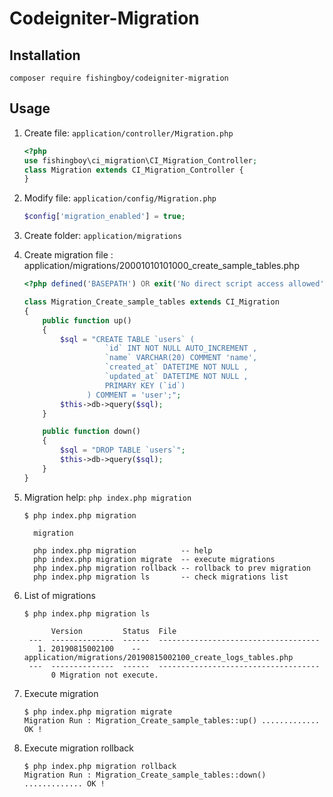 # Codeigniter-Migration

## Installation
```
composer require fishingboy/codeigniter-migration
```

## Usage
1. Create file: `application/controller/Migration.php` 
    ```php
    <?php
    use fishingboy\ci_migration\CI_Migration_Controller;
    class Migration extends CI_Migration_Controller {
    }
    ```
2. Modify file: `application/config/Migration.php`   
    ```php
    $config['migration_enabled'] = true;
    ```
   
3. Create folder: `application/migrations` 

4. Create migration file :  application/migrations/20001010101000_create_sample_tables.php
    ```php
    <?php defined('BASEPATH') OR exit('No direct script access allowed');
    
    class Migration_Create_sample_tables extends CI_Migration
    {
        public function up()
        {
            $sql = "CREATE TABLE `users` ( 
                      `id` INT NOT NULL AUTO_INCREMENT , 
                      `name` VARCHAR(20) COMMENT 'name', 
                      `created_at` DATETIME NOT NULL , 
                      `updated_at` DATETIME NOT NULL , 
                      PRIMARY KEY (`id`)
                  ) COMMENT = 'user';";
            $this->db->query($sql);
        }
    
        public function down()
        {
            $sql = "DROP TABLE `users`";
            $this->db->query($sql);
        }
    }    
    ```
    
5. Migration help:  `php index.php migration`
    ```shell
    $ php index.php migration
    
      migration
      
      php index.php migration          -- help 
      php index.php migration migrate  -- execute migrations
      php index.php migration rollback -- rollback to prev migration
      php index.php migration ls       -- check migrations list 

    ```
    
6. List of migrations
   ```shell
   $ php index.php migration ls
   
         Version         Status  File
    ---  --------------  ------  ------------------------------------
      1. 20190815002100    --    application/migrations/20190815002100_create_logs_tables.php 
    ---  --------------  ------  ------------------------------------
         0 Migration not execute.

   ```
   
7. Execute migration
   ```shell
   $ php index.php migration migrate
   Migration Run : Migration_Create_sample_tables::up() ............. OK !
   ```
   
8. Execute migration rollback
   ```shell
   $ php index.php migration rollback
   Migration Run : Migration_Create_sample_tables::down() ............. OK !
   ```

